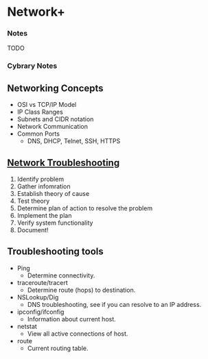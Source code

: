 # Network+

### Notes

TODO

### Cybrary Notes

## Networking Concepts

* OSI vs TCP/IP Model
* IP Class Ranges
* Subnets and CIDR notation
* Network Communication
* Common Ports
	* DNS, DHCP, Telnet, SSH, HTTPS

## [Network Troubleshooting](./troubleshooting)

1. Identify problem
2. Gather infomration
3. Establish theory of cause
4. Test theory
5. Determine plan of action to resolve the problem
6. Implement the plan
7. Verify system functionality
8. Document!

## Troubleshooting tools

* Ping
	* Determine connectivity.
* traceroute/tracert
	* Determine route (hops) to destination.
* NSLookup/Dig
	* DNS troubleshooting, see if you can resolve to an IP address.
* ipconfig/ifconfig
	* Information about current host.
* netstat
	* View all active connections of host.
* route
	* Current routing table.
